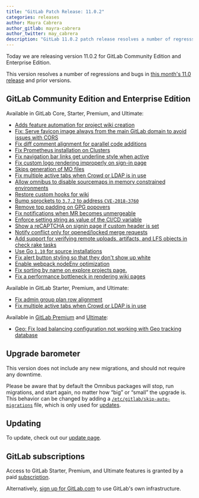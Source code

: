 ```yaml
---
title: "GitLab Patch Release: 11.0.2"
categories: releases
author: Mayra Cabrera
author_gitlab: mayra-cabrera
author_twitter: may_cabrera
description: "GitLab 11.0.2 patch release resolves a number of regresssions and bugs in 11.0 release."
---
```


Today we are releasing version 11.0.2 for GitLab Community Edition and Enterprise Edition.

This version resolves a number of regressions and bugs in
[this month's 11.0 release](/blog/2018/06/22/gitlab-11-0-released/) and
prior versions.

## GitLab Community Edition and Enterprise Edition

Available in GitLab Core, Starter, Premium, and Ultimate:

- [Adds feature automation for project wiki creation](https://gitlab.com/gitlab-org/gitlab-ce/merge_requests/19568)
- [Fix: Serve favicon image always from the main GitLab domain to avoid issues with CORS](https://gitlab.com/gitlab-org/gitlab-ce/merge_requests/19810)
- [Fix diff comment alignment for parallel code additions](https://gitlab.com/gitlab-org/gitlab-ce/merge_requests/20006)
- [Fix Prometheus installation on Clusters](https://gitlab.com/gitlab-org/gitlab-ce/merge_requests/20010)
- [Fix navigation bar links get underline style when active](https://gitlab.com/gitlab-org/gitlab-ce/merge_requests/20035)
- [Fix custom logo rendering improperly on sign-in page](https://gitlab.com/gitlab-org/gitlab-ce/merge_requests/20037)
- [Skips generation of MO files](https://gitlab.com/gitlab-org/gitlab-ce/merge_requests/20048)
- [Fix multiple active tabs when Crowd or LDAP is in use](https://gitlab.com/gitlab-org/gitlab-ce/merge_requests/20049)
- [Allow omnibus to disable sourcemaps in memory constrained environments](https://gitlab.com/gitlab-org/gitlab-ce/merge_requests/20053)
- [Restore custom hooks for wiki](https://gitlab.com/gitlab-org/gitlab-ce/merge_requests/20065)
- [Bump sprockets to `3.7.2` to address `CVE-2018-3760`](https://gitlab.com/gitlab-org/gitlab-ce/merge_requests/20109)
- [Remove top padding on GPG popovers](https://gitlab.com/gitlab-org/gitlab-ce/merge_requests/20110)
- [Fix notifications when MR becomes unmergeable](https://gitlab.com/gitlab-org/gitlab-ce/merge_requests/19548)
- [Enforce setting string as value of the CI/CD variable](https://gitlab.com/gitlab-org/gitlab-ce/merge_requests/20061)
- [Show a reCAPTCHA on signin page if custom header is set](https://gitlab.com/gitlab-org/gitlab-ce/merge_requests/20076)
- [Notify conflict only for opened/locked merge requests](https://gitlab.com/gitlab-org/gitlab-ce/merge_requests/20125)
- [Add support for verifying remote uploads, artifacts, and LFS objects in check rake tasks](https://gitlab.com/gitlab-org/gitlab-ce/merge_requests/19501)
- [Use Go `1.10` for source installations](https://gitlab.com/gitlab-org/gitlab-ce/merge_requests/19989)
- [Fix alert button styling so that they don't show up white](https://gitlab.com/gitlab-org/gitlab-ce/merge_requests/20163)
- [Enable webpack nodeEnv optimization](https://gitlab.com/gitlab-org/gitlab-ce/merge_requests/20075)
- [Fix sorting by name on explore projects page.](https://gitlab.com/gitlab-org/gitlab-ce/merge_requests/20162)
- [Fix a performance bottleneck in rendering wiki pages](https://gitlab.com/gitlab-org/gitlab-ce/merge_requests/20174)

Available in GitLab Starter, Premium, and Ultimate:

- [Fix admin group plan row alignment](https://gitlab.com/gitlab-org/gitlab-ee/merge_requests/6209)
- [Fix multiple active tabs when Crowd or LDAP is in use](https://gitlab.com/gitlab-org/gitlab-ee/merge_requests/6215)

Available in [GitLab Premium](/pricing/premium/) and [Ultimate](/pricing/ultimate/):

- [Geo: Fix load balancing configuration not working with Geo tracking database](https://gitlab.com/gitlab-org/gitlab-ee/merge_requests/6178)


## Upgrade barometer

This version does not include any new migrations, and should not require any
downtime.

Please be aware that by default the Omnibus packages will stop, run migrations,
and start again, no matter how “big” or “small” the upgrade is. This behavior
can be changed by adding a [`/etc/gitlab/skip-auto-migrations`](http://docs.gitlab.com/omnibus/update/README.html) file,
which is only used for [updates](https://docs.gitlab.com/omnibus/update/README.html).

## Updating

To update, check out our [update page](/update/).

## GitLab subscriptions

Access to GitLab Starter, Premium, and Ultimate features is granted by a paid [subscription](/pricing/).

Alternatively, [sign up for GitLab.com](https://gitlab.com/users/sign_in)
to use GitLab's own infrastructure.

